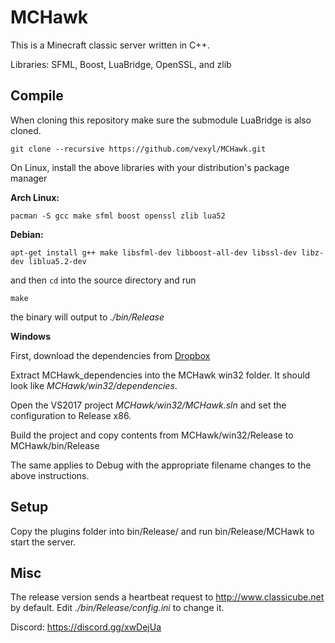 # MCHawk

This is a Minecraft classic server written in C++.

Libraries: SFML, Boost, LuaBridge, OpenSSL, and zlib

## Compile

When cloning this repository make sure the submodule LuaBridge is also cloned.

```
git clone --recursive https://github.com/vexyl/MCHawk.git
```

On Linux, install the above libraries with your distribution's package manager

**Arch Linux:**

```
pacman -S gcc make sfml boost openssl zlib lua52
```

**Debian:**

```
apt-get install g++ make libsfml-dev libboost-all-dev libssl-dev libz-dev liblua5.2-dev
```

and then `cd` into the source directory and run

```
make
```

the binary will output to *./bin/Release*

**Windows**

First, download the dependencies from [Dropbox](https://www.dropbox.com/s/t5lg7s7wom0ybft/MCHawk_dependencies.zip?dl=0)

Extract MCHawk_dependencies into the MCHawk win32 folder. It should look like *MCHawk/win32/dependencies*.

Open the VS2017 project *MCHawk/win32/MCHawk.sln* and set the configuration to Release x86.

Build the project and copy contents from MCHawk/win32/Release to MCHawk/bin/Release

The same applies to Debug with the appropriate filename changes to the above instructions.

## Setup

Copy the plugins folder into bin/Release/ and run bin/Release/MCHawk to start the server.

## Misc

The release version sends a heartbeat request to http://www.classicube.net by default. Edit *./bin/Release/config.ini* to change it.

Discord: https://discord.gg/xwDejUa
